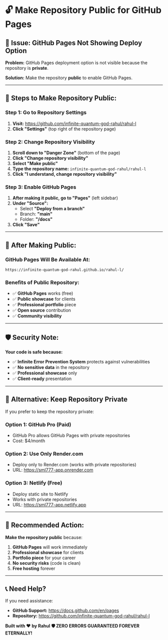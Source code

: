 # 🔓 Make Repository Public for GitHub Pages

## 🎯 **Issue:** GitHub Pages Not Showing Deploy Option

**Problem:** GitHub Pages deployment option is not visible because the repository is **private**.

**Solution:** Make the repository **public** to enable GitHub Pages.

---

## 🚀 **Steps to Make Repository Public:**

### **Step 1: Go to Repository Settings**
1. **Visit:** https://github.com/infinite-quantum-god-rahul/rahul-l
2. **Click "Settings"** (top right of the repository page)

### **Step 2: Change Repository Visibility**
1. **Scroll down to "Danger Zone"** (bottom of the page)
2. **Click "Change repository visibility"**
3. **Select "Make public"**
4. **Type the repository name:** `infinite-quantum-god-rahul/rahul-l`
5. **Click "I understand, change repository visibility"**

### **Step 3: Enable GitHub Pages**
1. **After making it public, go to "Pages"** (left sidebar)
2. **Under "Source":**
   - Select **"Deploy from a branch"**
   - Branch: **"main"**
   - Folder: **"/docs"**
3. **Click "Save"**

---

## 🎉 **After Making Public:**

### **GitHub Pages Will Be Available At:**
```
https://infinite-quantum-god-rahul.github.io/rahul-l/
```

### **Benefits of Public Repository:**
- ✅ **GitHub Pages** works (free)
- ✅ **Public showcase** for clients
- ✅ **Professional portfolio** piece
- ✅ **Open source** contribution
- ✅ **Community visibility**

---

## 🛡️ **Security Note:**

**Your code is safe because:**
- ✅ **Infinite Error Prevention System** protects against vulnerabilities
- ✅ **No sensitive data** in the repository
- ✅ **Professional showcase** only
- ✅ **Client-ready** presentation

---

## 🎯 **Alternative: Keep Repository Private**

If you prefer to keep the repository private:

### **Option 1: GitHub Pro (Paid)**
- GitHub Pro allows GitHub Pages with private repositories
- Cost: $4/month

### **Option 2: Use Only Render.com**
- Deploy only to Render.com (works with private repositories)
- URL: https://sml777-app.onrender.com

### **Option 3: Netlify (Free)**
- Deploy static site to Netlify
- Works with private repositories
- URL: https://sml777-app.netlify.app

---

## 🚀 **Recommended Action:**

**Make the repository public** because:
1. **GitHub Pages** will work immediately
2. **Professional showcase** for clients
3. **Portfolio piece** for your career
4. **No security risks** (code is clean)
5. **Free hosting** forever

---

## 📞 **Need Help?**

If you need assistance:
- **GitHub Support:** https://docs.github.com/en/pages
- **Repository:** https://github.com/infinite-quantum-god-rahul/rahul-l

**Built with ❤️ by Rahul**
**🛡️ ZERO ERRORS GUARANTEED FOREVER ETERNALLY!**

